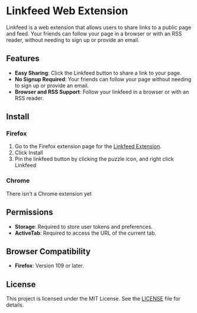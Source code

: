 # Linkfeed Web Extension

Linkfeed is a web extension that allows users to share links to a public page and feed. Your friends can follow your page in a browser or with an RSS reader, without needing to sign up or provide an email.

## Features

- **Easy Sharing**: Click the Linkfeed button to share a link to your page.
- **No Signup Required**: Your friends can follow your page without needing to sign up or provide an email.
- **Browser and RSS Support**: Follow your linkfeed in a browser or with an RSS reader.

## Install

### Firefox

1. Go to the Firefox extension page for the [Linkfeed Extension](https://addons.mozilla.org/en-US/firefox/addon/linkfeed/).
2. Click Install
3. Pin the linkfeed button by clicking the puzzle icon, and right click Linkfeed

### Chrome

There isn't a Chrome extension yet


## Permissions

- **Storage**: Required to store user tokens and preferences.
- **ActiveTab**: Required to access the URL of the current tab.

## Browser Compatibility

- **Firefox**: Version 109 or later.

## License

This project is licensed under the MIT License. See the [LICENSE](LICENSE) file for details.
